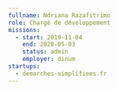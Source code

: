 ```yaml
---
fullname: Ndriana Razafitrimo
role: Chargé de développement
missions:
  - start: 2019-11-04
    end: 2020-05-03
    status: admin
    employer: dinum
startups:
  - demarches-simplifiees.fr
---
```

